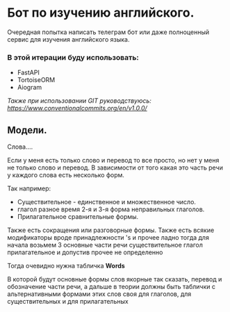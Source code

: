# Бот по изучению английского.

Очередная попытка написать телеграм бот или даже полноценный сервис для изучения английского языка.

### В этой итерации буду использовать:

- FastAPI
- TortoiseORM
- Aiogram

_Также при использовании GIT руководствуюсь: https://www.conventionalcommits.org/en/v1.0.0/_

## Модели.
Слова....

Если у меня есть только слово и перевод то все просто, но нет у меня не только слово и перевод.
В зависимости от того какая это часть речи у каждого слова есть несколько форм.

Так например:
- Существительное - единственное и множественное число.
- глагол разное время 2-я и 3-я форма неправильных глаголов.
- Прилагательное сравнительные формы.

Также есть сокращения или разговорные формы.
Также есть всякие модификаторы вроде принадлежности 's и прочее
ладно тогда для начала возьмем 3 основные части речи
существительное глагол прилагательное и допустив прочее не определенно

Тогда очевидно нужна табличка __Words__

В которой будут основные формы слов якорные так сказать, перевод и обозначение части речи,
а дальше в теории должны быть таблички с альтернативными формами этих слов
своя для глаголов, для существительных и для прилагательных

